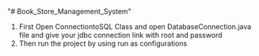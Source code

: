 "# Book_Store_Management_System" 

1. First Open ConnectiontoSQL Class and open DatabaseConnection.java file and give your jdbc connection link with root and password
2. Then run the project by using run as configurations 

 
